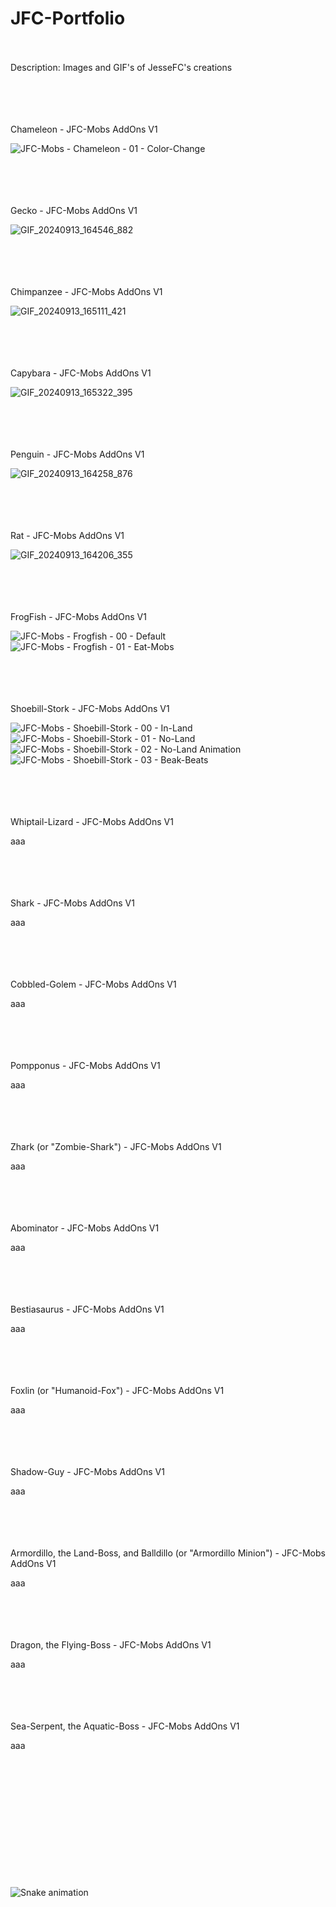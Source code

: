 # JFC-Portfolio

ㅤ

Description: Images and GIF's of JesseFC's creations

ㅤ

ㅤ

Chameleon - JFC-Mobs AddOns V1

![JFC-Mobs - Chameleon - 01 - Color-Change](https://github.com/user-attachments/assets/72b68bcc-91b9-45f5-b887-0b611be4c203)

ㅤ

ㅤ

Gecko - JFC-Mobs AddOns V1

![GIF_20240913_164546_882](https://github.com/user-attachments/assets/0959ddb4-8cb5-45d1-956f-ac055ae4fcff)

ㅤ

ㅤ

Chimpanzee - JFC-Mobs AddOns V1

![GIF_20240913_165111_421](https://github.com/user-attachments/assets/f5649020-a460-4418-a1fe-b0baf40ed468)

ㅤ

ㅤ

Capybara - JFC-Mobs AddOns V1

![GIF_20240913_165322_395](https://github.com/user-attachments/assets/e62ba377-5488-4a18-bd48-52d80fcb6490)

ㅤ

ㅤ

Penguin - JFC-Mobs AddOns V1

![GIF_20240913_164258_876](https://github.com/user-attachments/assets/24602562-768f-4db0-a7dd-d2e8ba5300b3)

ㅤ

ㅤ

Rat - JFC-Mobs AddOns V1

![GIF_20240913_164206_355](https://github.com/user-attachments/assets/3f68804c-5359-4c0e-909a-e883982128fa)

ㅤ

ㅤ

FrogFish - JFC-Mobs AddOns V1

![JFC-Mobs - Frogfish - 00 - Default](https://github.com/user-attachments/assets/67665fa9-7401-429b-8912-7dffe56fd807)
![JFC-Mobs - Frogfish - 01 - Eat-Mobs](https://github.com/user-attachments/assets/25c08448-4ba5-4052-86c8-b992bce971d3)

ㅤ

ㅤ

Shoebill-Stork - JFC-Mobs AddOns V1

![JFC-Mobs - Shoebill-Stork - 00 - In-Land](https://github.com/user-attachments/assets/3f00b457-3923-43b7-b237-c5a60dce7c0e)
![JFC-Mobs - Shoebill-Stork - 01 - No-Land](https://github.com/user-attachments/assets/c32291ad-1129-4b27-bbcb-dd191c73db72)
![JFC-Mobs - Shoebill-Stork - 02 - No-Land Animation](https://github.com/user-attachments/assets/69a086bf-695a-493c-9109-b55d68bd0a1a)
![JFC-Mobs - Shoebill-Stork - 03 - Beak-Beats](https://github.com/user-attachments/assets/25075ea2-7067-4d73-a2ad-97702150f81f)

ㅤ

ㅤ

Whiptail-Lizard - JFC-Mobs AddOns V1

aaa

ㅤ

ㅤ

Shark - JFC-Mobs AddOns V1

aaa

ㅤ

ㅤ

Cobbled-Golem - JFC-Mobs AddOns V1

aaa

ㅤ

ㅤ

Pompponus - JFC-Mobs AddOns V1

aaa

ㅤ

ㅤ

Zhark \(or \"Zombie-Shark\"\) - JFC-Mobs AddOns V1

aaa

ㅤ

ㅤ

Abominator - JFC-Mobs AddOns V1

aaa

ㅤ

ㅤ

Bestiasaurus - JFC-Mobs AddOns V1

aaa

ㅤ

ㅤ

Foxlin \(or \"Humanoid-Fox\"\) - JFC-Mobs AddOns V1

aaa

ㅤ

ㅤ

Shadow-Guy - JFC-Mobs AddOns V1

aaa

ㅤ

ㅤ

Armordillo, the Land-Boss, and Balldillo \(or \"Armordillo Minion\"\) - JFC-Mobs AddOns V1

aaa

ㅤ

ㅤ

Dragon, the Flying-Boss - JFC-Mobs AddOns V1

aaa

ㅤ

ㅤ

Sea-Serpent, the Aquatic-Boss - JFC-Mobs AddOns V1

aaa

ㅤ

ㅤ

ㅤ

ㅤ

ㅤ

ㅤ

![Snake animation](https://github.com/LuigiGF/LuigiGF/blob/output/github-contribution-grid-snake.svg)

ㅤ

